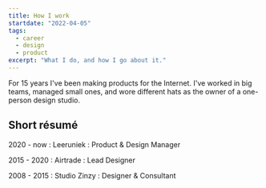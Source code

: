 ```yaml
---
title: How I work
startdate: "2022-04-05"
tags:
  - career
  - design
  - product
excerpt: "What I do, and how I go about it."
---
```

For 15 years I've been making products for the Internet. I've worked in big teams, managed small ones, and wore different hats as the owner of a one-person design studio.

## Short résumé

2020 - now
: Leeruniek
: Product & Design Manager

2015 - 2020
: Airtrade
: Lead Designer

2008 - 2015
: Studio Zinzy
: Designer & Consultant
    